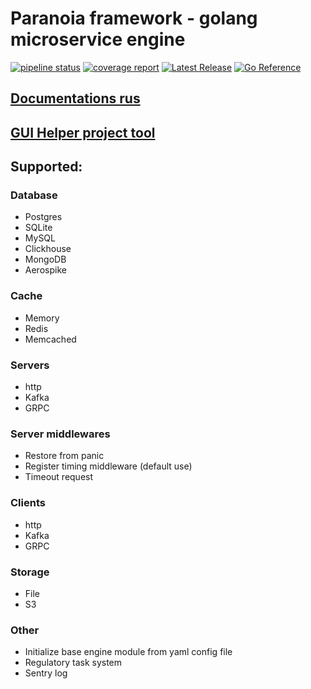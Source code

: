 # Paranoia framework - golang microservice engine

[![pipeline status](https://gitlab.com/devpro_studio/Paranoia/badges/master/pipeline.svg)](https://gitlab.com/devpro_studio/Paranoia/-/commits/master) 
[![coverage report](https://gitlab.com/devpro_studio/Paranoia/badges/master/coverage.svg)](https://gitlab.com/devpro_studio/Paranoia/-/commits/master) 
[![Latest Release](https://gitlab.com/devpro_studio/Paranoia/-/badges/release.svg)](https://gitlab.com/devpro_studio/Paranoia/-/releases)
[![Go Reference](https://pkg.go.dev/badge/gitlab.com/devpro_studio/Paranoia)](https://pkg.go.dev/gitlab.com/devpro_studio/Paranoia)

## [Documentations rus](./docs/index.md)


## [GUI Helper project tool](https://gitlab.com/devpro_studio/paranoia-gui)

## Supported:

### Database

- Postgres
- SQLite
- MySQL
- Clickhouse
- MongoDB
- Aerospike

### Cache

- Memory
- Redis
- Memcached

### Servers

- http
- Kafka
- GRPC

### Server middlewares

- Restore from panic
- Register timing middleware (default use)
- Timeout request

### Clients

- http
- Kafka
- GRPC

### Storage

- File
- S3

### Other

- Initialize base engine module from yaml config file
- Regulatory task system 
- Sentry log